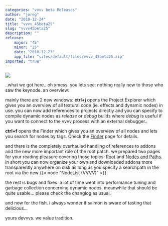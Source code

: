 ```yaml
---
categories: "vvvv beta Releases"
author: "joreg"
date: "2010-12-24"
title: "vvvv_45beta25"
slug: "vvvv45beta25"
description: ""
release: 
    major: "45"
    minor: "25"
    date: "2010-12-23"
    app_file: "sites/default/files/vvvv_45beta25.zip"
imported: "true"
---
```



![](beta25.png)

..what we got here.. oh xmess. sou lets see:
nothing really new to those who saw the keynode. an overview:

mainly there are 2 new windows:
**ctrl+j** opens the Project Explorer which gives you an overview of all textural code (ie. effects and dynamic nodes) in use. you can now add references to projects directly and you can specify to compile dynamic nodes as *release* or *debug* builds where *debug* is useful if you want to connect to the vvvv process with an external debugger..

**ctrl+f** opens the Finder which gives you an overview of all nodes and lets you search for nodes by tags. Check the [Finder](https://betadocs.vvvv.org/using-vvvv/the-user-interface/finder.html) page for details.

and there is the completely overhauled handling of references to addons and the new more important role of the root patch. we prepared two pages for your reading pleasure covering those topics: [Root](https://betadocs.vvvv.org/using-vvvv/patching/root.html) and [Nodes and Paths](https://betadocs.vvvv.org/using-vvvv/patching/using-addons.html). in short you can now organize your own and downloaded addons more transparently anywhere on disk as long as you specify a searchpath in the root via the new {{< node "NodeList (VVVV)" >}}.

the rest is bugs and fixes. a lot of time went into performance tuning and garbage collection concerning dynamic nodes. meanwhile that should be quite usable... please check the changlog as usual. 

and now for the fish. i always wonder if salmon is aware of tasting that delicious...

yours devvvs.
we value tradition. 
